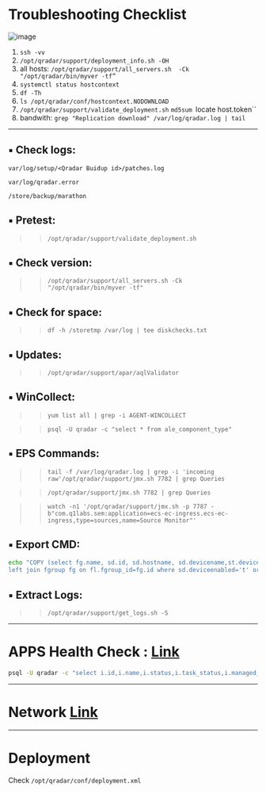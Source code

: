 # Troubleshooting Checklist  
![image](https://user-images.githubusercontent.com/63524369/221185355-012f59c8-59f9-4300-ab1d-aa55e154a187.png)


1. `ssh -vv` 
2. `/opt/qradar/support/deployment_info.sh -OH` 
3. all hosts: `/opt/qradar/support/all_servers.sh  -Ck "/opt/qradar/bin/myver -tf”`
4. `systemctl status hostcontext`
5. `df -Th` 
6. `ls /opt/qradar/conf/hostcontext.NODOWNLOAD`
7. `/opt/qradar/support/validate_deployment.sh`   `md5sum `locate host.token`` 
8. bandwith: `grep "Replication download" /var/log/qradar.log | tail`
---
## ▪ Check logs:

`var/log/setup/<Qradar Buidup id>/patches.log`

 `var/log/qradar.error`

 `/store/backup/marathon`

## ▪ Pretest:

>> `/opt/qradar/support/validate_deployment.sh`

## ▪ Check version:

>> `/opt/qradar/support/all_servers.sh -Ck "/opt/qradar/bin/myver -tf"`

## ▪ Check for space:

>> `df -h /storetmp /var/log | tee diskchecks.txt`

## ▪ Updates:

>> `/opt/qradar/support/apar/aqlValidator`

## ▪ WinCollect:

>> `yum list all | grep -i AGENT-WINCOLLECT`

>> `psql -U qradar -c "select * from ale_component_type"`

## ▪ EPS Commands:

>> `tail -f /var/log/qradar.log | grep -i 'incoming raw'/opt/qradar/support/jmx.sh 7782 | grep Queries`

>> `/opt/qradar/support/jmx.sh 7782 | grep Queries`

>> `watch -n1 '/opt/qradar/support/jmx.sh -p 7787 -b"com.q1labs.sem:application=ecs-ec-ingress.ecs-ec-ingress,type=sources,name=Source Monitor"'`

## ▪ Export CMD:

```bash
echo "COPY (select fg.name, sd.id, sd.hostname, sd.devicename,st.devicetypename, sd.devicedescription,(to_timestamp(sd.timestamp_last_seen/1000)), sd.deviceenabled from sensordevice sd left join sensordevicetype st on sd.devicetypeid=st.id leftjoin fgroup_link fl on trim(both ' ' from to_char(sd.id, '99999'))=fl.item_id
left join fgroup fg on fl.fgroup_id=fg.id where sd.deviceenabled='t' order by fg.name) TO STDOUT with CSV HEADER" | psql -U qradar -o /root/SIEMLogsources.csv qradar
```

## ▪ Extract Logs:

>> `/opt/qradar/support/get_logs.sh -S`
---
# APPS Health Check : [Link](https://www.ibm.com/support/pages/how-check-if-qradar-application-app-running)
```bash 
psql -U qradar -c "select i.id,i.name,i.status,i.task_status,i.managed_host_id, m.hostname from installed_application_instance as i left join managedhost as m on m.id = i.managed_host_id;"

```
---
# Network [Link](https://www.ibm.com/support/pages/qradar-networking-troubleshooting-interfaces-and-connections-using-command-line)
---
# Deployment 
Check `/opt/qradar/conf/deployment.xml`


